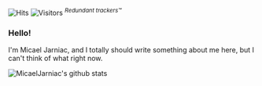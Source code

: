 ![Hits](https://hitcounter.pythonanywhere.com/count/tag.svg?url=https%3A%2F%2Fgithub.com%2FMicaelJarniac) <!-- https://hitcounter.pythonanywhere.com -->
![Visitors](https://visitor-badge.glitch.me/badge?page_id=MicaelJarniac.MicaelJarniac) <!-- http://visitor-badge.glitch.me -->
<sup>_Redundant trackers™_</sup>

### Hello!

I'm Micael Jarniac, and I totally should write something about me here, but I can't think of what right now.

<!-- https://github.com/anuraghazra/github-readme-stats -->
![MicaelJarniac's github stats](https://github-readme-stats.vercel.app/api?username=MicaelJarniac&show_icons=true&title_color=fff&icon_color=79ff97&text_color=9f9f9f&bg_color=151515)
